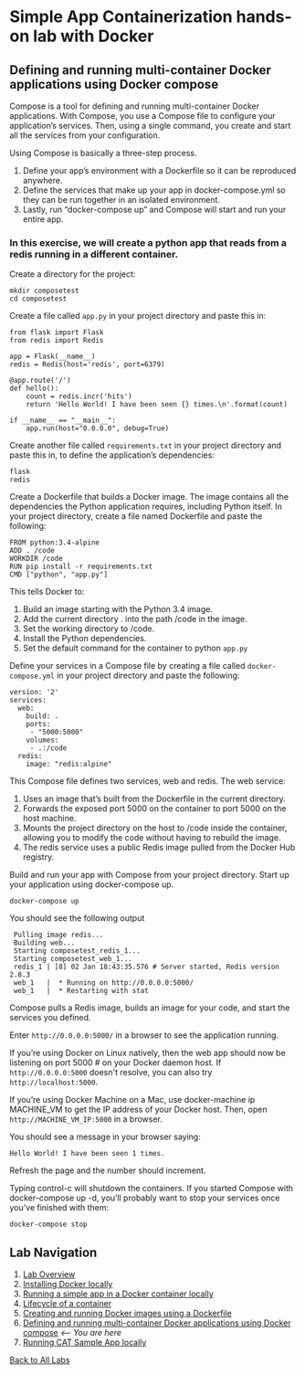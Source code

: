# Simple App Containerization hands-on lab with Docker 
## Defining and running multi-container Docker applications using Docker compose

Compose is a tool for defining and running multi-container Docker applications. With Compose, you use a Compose file to configure your application’s services. Then, using a single command, you create and start all the services from your configuration.

Using Compose is basically a three-step process.
1. Define your app’s environment with a Dockerfile so it can be reproduced anywhere.
1. Define the services that make up your app in docker-compose.yml so they can be run together in an isolated environment.
1. Lastly, run “docker-compose up” and Compose will start and run your entire app.

### In this exercise, we will create a python app that reads from a redis running in a different container.

Create a directory for the project:
```
mkdir composetest
cd composetest
```

Create a file called `app.py` in your project directory and paste this in:
```
from flask import Flask
from redis import Redis

app = Flask(__name__)
redis = Redis(host='redis', port=6379)

@app.route('/')
def hello():
    count = redis.incr('hits')
    return 'Hello World! I have been seen {} times.\n'.format(count)

if __name__ == "__main__":
    app.run(host="0.0.0.0", debug=True)

```

Create another file called `requirements.txt` in your project directory and paste this in, to define the application’s dependencies:
```
flask
redis
```

Create a Dockerfile that builds a Docker image. The image contains all the dependencies the Python application requires, including Python itself. In your project directory, create a file named Dockerfile and paste the following:
```
FROM python:3.4-alpine
ADD . /code
WORKDIR /code
RUN pip install -r requirements.txt
CMD ["python", "app.py"]
```

This tells Docker to:
1. Build an image starting with the Python 3.4 image.
1. Add the current directory . into the path /code in the image.
1. Set the working directory to /code.
1. Install the Python dependencies.
1. Set the default command for the container to python `app.py`

Define your services in a Compose file by creating a file called `docker-compose.yml` in your project directory and paste the following:
```
version: '2'
services:
  web:
    build: .
    ports:
     - "5000:5000"
    volumes:
     - .:/code
  redis:
    image: "redis:alpine"
```

This Compose file defines two services, web and redis. The web service:
1. Uses an image that’s built from the Dockerfile in the current directory.
1. Forwards the exposed port 5000 on the container to port 5000 on the host machine.
1. Mounts the project directory on the host to /code inside the container, allowing you to modify the code without having to rebuild the image.
1. The redis service uses a public Redis image pulled from the Docker Hub registry.

Build and run your app with Compose from your project directory. Start up your application using docker-compose up.
```
docker-compose up
```

You should see the following output
```
 Pulling image redis...
 Building web...
 Starting composetest_redis_1...
 Starting composetest_web_1...
 redis_1 | [8] 02 Jan 18:43:35.576 # Server started, Redis version 2.8.3
 web_1   |  * Running on http://0.0.0.0:5000/
 web_1   |  * Restarting with stat
```

Compose pulls a Redis image, builds an image for your code, and start the services you defined.

Enter `http://0.0.0.0:5000/` in a browser to see the application running.

If you’re using Docker on Linux natively, then the web app should now be listening on port 5000 # on your Docker daemon host. If `http://0.0.0.0:5000` doesn't resolve, you can also try  `http://localhost:5000`.

If you’re using Docker Machine on a Mac, use docker-machine ip MACHINE_VM to get the IP address of your Docker host. Then, open `http://MACHINE_VM_IP:5000` in a browser.

You should see a message in your browser saying:
```
Hello World! I have been seen 1 times.
```

Refresh the page and the number should increment.

Typing control-c will shutdown the containers.  If you started Compose with docker-compose up -d, you’ll probably want to stop your services once you’ve finished with them:
```
docker-compose stop
```


## Lab Navigation
1. [Lab Overview](./index.html)
1. [Installing Docker locally](./step01.html)
1. [Running a simple app in a Docker container locally](./step02.html)
1. [Lifecycle of a container](./step03.html)
1. [Creating and running Docker images using a Dockerfile](./step04.html)
1. [Defining and running multi-container Docker applications using Docker compose](./step05.html) *<-- You are here*
1. [Running CAT Sample App locally](./step06.html)

[Back to All Labs](../../index.html)
